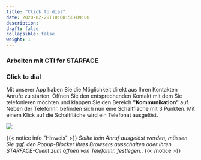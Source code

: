 ```yaml
---
title: "Click to dial"
date: 2020-02-28T10:08:56+09:00
description: 
draft: false
collapsible: false
weight: 1
---
```

### Arbeiten mit CTI for STARFACE

### Click to dial
Mit unserer App haben Sie die Möglichkeit direkt aus Ihren Kontakten Anrufe zu starten. Öffnen Sie den entsprechenden Kontakt mit dem Sie telefonieren möchten und
klappen Sie den Bereich **"Kommunikation"** auf. Neben der Telefonnr. befinden sich nun eine Schaltfläche mit 3 Punkten. Mit einem Klick auf die Schaltfläche wird ein Telefonat ausgelöst.

![](images/apps/ctic2dde.PNG)

{{< notice info "Hinweis" >}}
 _Sollte kein Anruf ausgelöst werden, müssen Sie ggf. den Popup-Blocker Ihres Browsers ausschalten oder Ihren STARFACE-Client zum öffnen von Telefonnr. festlegen.._
{{< /notice >}}
#


